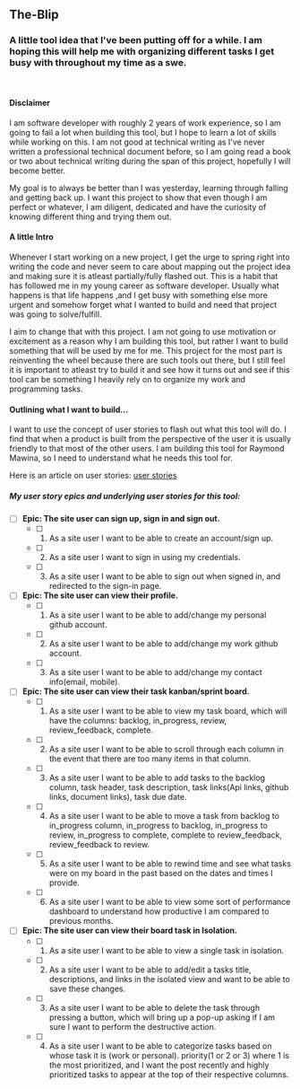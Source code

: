 ## The-Blip
### A little tool idea that I've been putting off for a while. I am hoping this will help me with organizing different tasks I get busy with throughout my time as a swe. 
<br>

#### Disclaimer
I am software developer with roughly 2 years of work experience, so I am going to fail a lot when building this tool, but I hope to learn a lot of skills while working on this. I am not good at technical writing as I've never written a professional technical document before, so I am going read a book or two about technical writing during the span of this project, hopefully I will become better.

My goal is to always be better than I was yesterday, learning through falling and getting back up. I want this project to show that even though I am perfect or whatever, I am diligent, dedicated and have the curiosity of knowing different thing and trying them out.

#### A little Intro
Whenever I start working on a new project, I get the urge to spring right into writing the code and never seem to care about mapping out the project idea and making sure it is atleast partially/fully flashed out. This is a habit that has followed me in my young career as software developer. Usually what happens is that life happens ,and I get busy with something else more urgent and somehow forget what I wanted to build and need that project was going to solve/fulfill.

I aim to change that with this project. I am not going to use motivation or excitement as a reason why I am building this tool, but rather I want to build something that will be used by me for me. This project for the most part is reinventing the wheel because there are such tools out there, but I still feel it is important to atleast try to build it and see how it turns out and see if this tool can be something I heavily rely on to organize my work and programming tasks. 


#### Outlining what I want to build...
I want to use the concept of user stories to flash out what this tool will do. I find that when a product is built from the perspective of the user it is usually friendly to that most of the other users. I am building this tool for Raymond Mawina, so I need to understand what he needs this tool for. 

Here is an article on user stories: [user stories](https://www.mountaingoatsoftware.com/agile/user-stories)

##### My user story epics and underlying user stories for this tool:

- [ ] **Epic: The site user can sign up, sign in and sign out.** 
   - [ ] 1. As a site user I want to be able to create an account/sign up.
   - [ ] 2. As a site user I want to sign in using my credentials.
   - [ ] 3. As a site user I want to be able to sign out when signed in, and redirected to the sign-in page. 

- [ ] **Epic: The site user can view their profile.** 
   - [ ] 1. As a site user I want to be able to add/change my personal github account.
   - [ ] 2. As a site user I want to be able to add/change my work github account.
   - [ ] 3. As a site user I want to be able to add/change my contact info(email, mobile).

- [ ] **Epic: The site user can view their task kanban/sprint board.** 
    - [ ] 1. As a site user I want to be able to view my task board, which will have the columns: backlog, in_progress, review, review_feedback, complete.
    - [ ] 2. As a site user I want to be able to scroll through each column in the event that there are too many items in that column.
    - [ ] 3. As a site user I want to be able to add tasks to the backlog column, task header, task description, task links(Api links, github links, document links), task due date.
    - [ ] 4. As a site user I want to be able to move a task from backlog to in_progress column, in_progress to backlog, in_progress to review, in_progress to complete, complete to review_feedback, review_feedback to review.
    - [ ] 5. As a site user I want to be able to rewind time and see what tasks were on my board in the past based on the dates and times I provide.
    - [ ] 6. As a site user I want to be able to view some sort of performance dashboard to understand how productive I am compared to previous months.

- [ ] **Epic: The site user can view their board task in Isolation.** 
    - [ ] 1. As a site user I want to be able to view a single task in isolation.
    - [ ] 2. As a site user I want to be able to add/edit a tasks title, descriptions, and links in the isolated view and want to be able to save these changes.
    - [ ] 3. As a site user I want to be able to delete the task through pressing a button, which will bring up a pop-up asking if I am sure I want to perform the destructive action.
    - [ ] 4. As a site user I want to be able to categorize tasks based on whose task it is (work or personal). priority(1 or 2 or 3) where 1 is the most prioritized, and I want the post recently and highly prioritized tasks to appear at the top of their respective columns.


